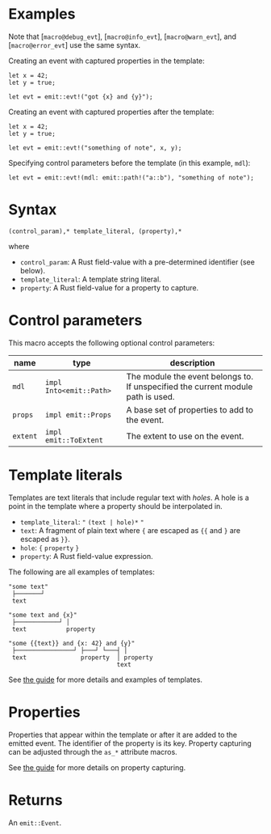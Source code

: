 # Examples

Note that [`macro@debug_evt`], [`macro@info_evt`], [`macro@warn_evt`], and [`macro@error_evt`] use the same syntax.

Creating an event with captured properties in the template:

```ignore
let x = 42;
let y = true;

let evt = emit::evt!("got {x} and {y}");
```

Creating an event with captured properties after the template:

```ignore
let x = 42;
let y = true;

let evt = emit::evt!("something of note", x, y);
```

Specifying control parameters before the template (in this example, `mdl`):

```ignore
let evt = emit::evt!(mdl: emit::path!("a::b"), "something of note");
```

# Syntax

```text
(control_param),* template_literal, (property),*
```

where

- `control_param`: A Rust field-value with a pre-determined identifier (see below).
- `template_literal`: A template string literal.
- `property`: A Rust field-value for a property to capture.

# Control parameters

This macro accepts the following optional control parameters:

| name     | type                    | description                                                                      |
| -------- | ----------------------- | -------------------------------------------------------------------------------- |
| `mdl`    | `impl Into<emit::Path>` | The module the event belongs to. If unspecified the current module path is used. |
| `props`  | `impl emit::Props`      | A base set of properties to add to the event.                                    |
| `extent` | `impl emit::ToExtent`   | The extent to use on the event.                                                  |

# Template literals

Templates are text literals that include regular text with _holes_. A hole is a point in the template where a property should be interpolated in.

- `template_literal`: `"` `(text | hole)*` `"`
- `text`: A fragment of plain text where `{` are escaped as `{{` and `}` are escaped as `}}`.
- `hole`: `{` `property` `}`
- `property`: A Rust field-value expression.

The following are all examples of templates:

```text
"some text"
 ├───────┘
 text
```

```text
"some text and {x}"
 ├────────────┘ │
 text           property
```

```text
"some {{text}} and {x: 42} and {y}"
 ├────────────────┘ ├───┘ └───┤ │
 text               property  │ property
                              text
```

See [the guide](https://emit-rs.io/reference/templates.html) for more details and examples of templates.

# Properties

Properties that appear within the template or after it are added to the emitted event. The identifier of the property is its key. Property capturing can be adjusted through the `as_*` attribute macros.

See [the guide](https://emit-rs.io/reference/property-capturing.html) for more details on property capturing.

# Returns

An `emit::Event`.
